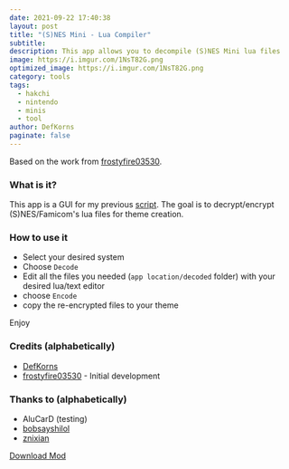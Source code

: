 ```yaml
---
date: 2021-09-22 17:40:38
layout: post
title: "(S)NES Mini - Lua Compiler"
subtitle:
description: This app allows you to decompile (S)NES Mini lua files
image: https://i.imgur.com/1NsT82G.png
optimized_image: https://i.imgur.com/1NsT82G.png
category: tools
tags:
  - hakchi
  - nintendo
  - minis
  - tool
author: DefKorns
paginate: false
---
```


Based on the work from [frostyfire03530](https://github.com/frostyfire03530).

### **What is it?**
This app is a GUI for my previous [script](https://defkorns.github.io/lua-decompiler-classic-edition). The goal is to decrypt/encrypt (S)NES/Famicom's lua files for theme creation.

### **How to use it**
- Select your desired system
- Choose `Decode`
- Edit all the files you needed (`app location/decoded` folder) with your desired lua/text editor
- choose `Encode`
- copy the re-encrypted files to your theme

Enjoy

### Credits (alphabetically)
- [DefKorns](https://github.com/DefKorns)
- [frostyfire03530](https://github.com/frostyfire03530) - Initial development 

### Thanks to (alphabetically)
- AluCarD (testing)
- [bobsayshilol](https://github.com/bobsayshilol/)
- [znixian](https://gitlab.com/znixian)

<div class="download-section">
<a href="https://github.com/DefKorns/S-NES-Mini-Lua-Compiler/releases/latest/download/S.NES.Mini.-.Lua.Compiler.zip" class="btn btn-darkred" role="button">Download Mod</a>
</div>
